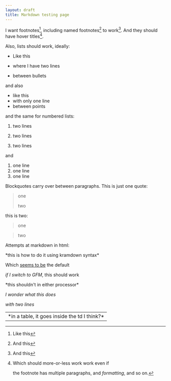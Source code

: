 ```yaml
---
layout: draft
title: Markdown testing page
---
```

I want footnotes[^1], including named footnotes[^here] to work[^2]. And they should have hover titles[^3].

Also, lists should work, ideally:

* Like this

* where I have two lines

* between bullets

and also

* like this
* with only one line
* between points

and the same for numbered lists:

1. two lines

2. two lines

3. two lines

and

1. one line
2. one line
3. one line

Blockquotes carry over between paragraphs. This is just one quote:

> one
>
> two

this is two:

> one

> two

Attempts at markdown in html:

<p markdown="1">
*this is how to do it using kramdown syntax*

Which [seems to be](https://docs.github.com/en/pages/setting-up-a-github-pages-site-with-jekyll/setting-a-markdown-processor-for-your-github-pages-site-using-jekyll) the default
</p>

<p>

*if I switch to GFM*, this should work

</p>

<p>
*this shouldn't in either processor*
</p>

<div markdown="1">

*I wonder what this does*

*with two lines*

</div>

<table>
<tr>
<td markdown="1">
*in a table, it goes inside the td I think?*
</td>
</tr>
</table>

[^1]: Like this
[^here]: And this
[^2]: And this
[^3]: Which should more-or-less work work even if

    the footnote has multiple paragraphs,
    and *formatting*, and so on.
